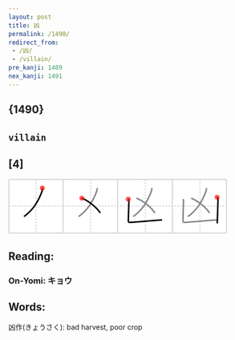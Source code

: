 ```yaml
---
layout: post
title: 凶
permalink: /1490/
redirect_from:
 - /凶/
 - /villain/
pre_kanji: 1489
nex_kanji: 1491
---
```


## {1490}

## `villain`

## [4]

<div class="stroke"><img src="../images/E587B6.png" /></div>

## Reading:

### On-Yomi: キョウ

## Words:

凶作(きょうさく): bad harvest, poor crop
